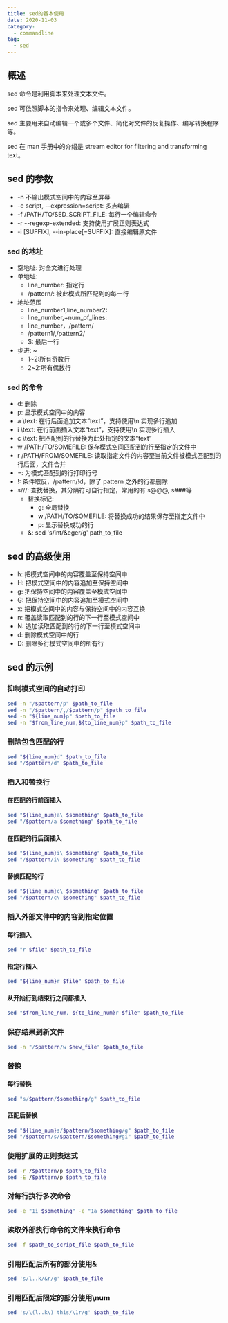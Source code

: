 ```yaml
---
title: sed的基本使用
date: 2020-11-03
category:
  - commandline
tag:
  - sed
---
```


## 概述

sed 命令是利用脚本来处理文本文件。

sed 可依照脚本的指令来处理、编辑文本文件。

sed 主要用来自动编辑一个或多个文件、简化对文件的反复操作、编写转换程序等。

sed 在 man 手册中的介绍是 stream editor for filtering and transforming text。

## sed 的参数

- -n 不输出模式空间中的内容至屏幕
- -e script, --expression=script: 多点编辑
- -f /PATH/TO/SED_SCRIPT_FILE: 每行一个编辑命令
- -r --regexp-extended: 支持使用扩展正则表达式
- -i [SUFFIX], --in-place[=SUFFIX]: 直接编辑原文件

### sed 的地址

- 空地址: 对全文进行处理
- 单地址:
  - line_number: 指定行
  - /pattern/: 被此模式所匹配到的每一行
- 地址范围
  - line_number1,line_number2:
  - line_number,+num_of_lines:
  - line_number，/pattern/
  - /pattern1/,/pattern2/
  - \$: 最后一行
- 步进: ~
  - 1~2:所有奇数行
  - 2~2:所有偶数行

### sed 的命令

- d: 删除
- p: 显示模式空间中的内容
- a \text: 在行后面追加文本“text”，支持使用\n 实现多行追加
- i \text: 在行前面插入文本“text”，支持使用\n 实现多行插入
- c \text: 把匹配到的行替换为此处指定的文本“text”
- w /PATH/TO/SOMEFILE: 保存模式空间匹配到的行至指定的文件中
- r /PATH/FROM/SOMEFILE: 读取指定文件的内容至当前文件被模式匹配到的行后面，文件合并
- =: 为模式匹配到的行打印行号
- !: 条件取反，/pattern/!d，除了 pattern 之外的行都删除
- s///: 查找替换，其分隔符可自行指定，常用的有 s@@@, s###等
  - 替换标记:
    - g: 全局替换
    - w /PATH/TO/SOMEFILE: 将替换成功的结果保存至指定文件中
    - p: 显示替换成功的行
  - &: sed 's/int/&eger/g' path_to_file

## sed 的高级使用

- h: 把模式空间中的内容覆盖至保持空间中
- H: 把模式空间中的内容追加至保持空间中
- g: 把保持空间中的内容覆盖至模式空间中
- G: 把保持空间中的内容追加至模式空间中
- x: 把模式空间中的内容与保持空间中的内容互换
- n: 覆盖读取匹配到的行的下一行至模式空间中
- N: 追加读取匹配到的行的下一行至模式空间中
- d: 删除模式空间中的行
- D: 删除多行模式空间中的所有行

## sed 的示例

### 抑制模式空间的自动打印

```bash
sed -n "/$pattern/p" $path_to_file
sed -n "/$pattern/,/$pattern/p" $path_to_file
sed -n "${line_num}p" $path_to_file
sed -n "$from_line_num,${to_line_num}p" $path_to_file
```

### 删除包含匹配的行

```bash
sed "${line_num}d" $path_to_file
sed "/$pattern/d" $path_to_file
```

### 插入和替换行

#### 在匹配的行前面插入

```bash
sed "${line_num}a\ $something" $path_to_file
sed "/$pattern/a $something" $path_to_file
```

#### 在匹配的行后面插入

```bash
sed "${line_num}i\ $something" $path_to_file
sed "/$pattern/i\ $something" $path_to_file
```

#### 替换匹配的行

```bash
sed "${line_num}c\ $something" $path_to_file
sed "/$pattern/c\ $something" $path_to_file
```

### 插入外部文件中的内容到指定位置

#### 每行插入

```bash
sed "r $file" $path_to_file
```

#### 指定行插入

```bash
sed "${line_num}r $file" $path_to_file
```

#### 从开始行到结束行之间都插入

```bash
sed "$from_line_num, ${to_line_num}r $file" $path_to_file
```

### 保存结果到新文件

```bash
sed -n "/$pattern/w $new_file" $path_to_file
```

### 替换

#### 每行替换

```bash
sed "s/$pattern/$something/g" $path_to_file
```

#### 匹配后替换

```bash
sed "${line_num}s/$pattern/$something/g" $path_to_file
sed "/$pattern/s/$pattern/$something#gi" $path_to_file
```

### 使用扩展的正则表达式

```bash
sed -r /$pattern/p $path_to_file
sed -E /$pattern/p $path_to_file
```

### 对每行执行多次命令

```bash
sed -e "1i $something" -e "1a $something" $path_to_file
```

### 读取外部执行命令的文件来执行命令

```bash
sed -f $path_to_script_file $path_to_file
```

### 引用匹配后所有的部分使用&

```bash
sed 's/l..k/&r/g' $path_to_file
```

### 引用匹配后限定的部分使用\num

```bash
sed 's/\(l..k\) this/\1r/g' $path_to_file
```
